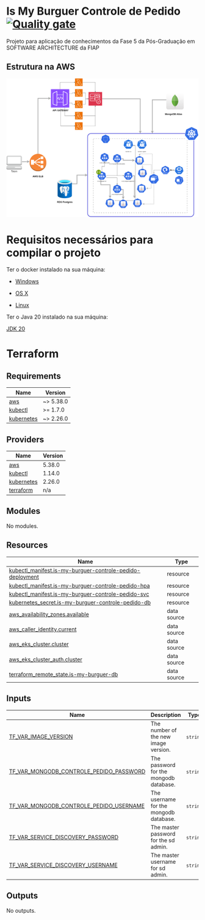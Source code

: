 # Is My Burguer Controle de Pedido [![Quality gate](https://sonarcloud.io/api/project_badges/quality_gate?project=ismaelgcosta_is-my-burguer-controle-pedido)](https://sonarcloud.io/summary/new_code?id=ismaelgcosta_is-my-burguer-controle-pedido)

Projeto para aplicação de conhecimentos da Fase 5 da Pós-Graduação em SOFTWARE ARCHITECTURE da FIAP


## Estrutura na AWS

![alt text](/docs/is-my-burguer-api.drawio.png)

# Requisitos necessários para compilar o projeto

Ter o docker instalado na sua máquina:

* [Windows](https://docs.docker.com/windows/started)

* [OS X](https://docs.docker.com/mac/started/)

* [Linux](https://docs.docker.com/linux/started/)

Ter o Java 20 instalado na sua máquina:

[JDK 20](https://jdk.java.net/java-se-ri/20)

# Terraform

## Requirements

| Name | Version |
|------|---------|
| <a name="requirement_aws"></a> [aws](#requirement\_aws) | ~> 5.38.0 |
| <a name="requirement_kubectl"></a> [kubectl](#requirement\_kubectl) | >= 1.7.0 |
| <a name="requirement_kubernetes"></a> [kubernetes](#requirement\_kubernetes) | ~> 2.26.0 |

## Providers

| Name | Version |
|------|---------|
| <a name="provider_aws"></a> [aws](#provider\_aws) | 5.38.0 |
| <a name="provider_kubectl"></a> [kubectl](#provider\_kubectl) | 1.14.0 |
| <a name="provider_kubernetes"></a> [kubernetes](#provider\_kubernetes) | 2.26.0 |
| <a name="provider_terraform"></a> [terraform](#provider\_terraform) | n/a |

## Modules

No modules.

## Resources

| Name | Type |
|------|------|
| [kubectl_manifest.is-my-burguer-controle-pedido-deployment](https://registry.terraform.io/providers/gavinbunney/kubectl/latest/docs/resources/manifest) | resource |
| [kubectl_manifest.is-my-burguer-controle-pedido-hpa](https://registry.terraform.io/providers/gavinbunney/kubectl/latest/docs/resources/manifest) | resource |
| [kubectl_manifest.is-my-burguer-controle-pedido-svc](https://registry.terraform.io/providers/gavinbunney/kubectl/latest/docs/resources/manifest) | resource |
| [kubernetes_secret.is-my-burguer-controle-pedido-db](https://registry.terraform.io/providers/hashicorp/kubernetes/latest/docs/resources/secret) | resource |
| [aws_availability_zones.available](https://registry.terraform.io/providers/hashicorp/aws/latest/docs/data-sources/availability_zones) | data source |
| [aws_caller_identity.current](https://registry.terraform.io/providers/hashicorp/aws/latest/docs/data-sources/caller_identity) | data source |
| [aws_eks_cluster.cluster](https://registry.terraform.io/providers/hashicorp/aws/latest/docs/data-sources/eks_cluster) | data source |
| [aws_eks_cluster_auth.cluster](https://registry.terraform.io/providers/hashicorp/aws/latest/docs/data-sources/eks_cluster_auth) | data source |
| [terraform_remote_state.is-my-burguer-db](https://registry.terraform.io/providers/hashicorp/terraform/latest/docs/data-sources/remote_state) | data source |

## Inputs

| Name | Description | Type | Default | Required |
|------|-------------|------|---------|:--------:|
| <a name="input_TF_VAR_IMAGE_VERSION"></a> [TF\_VAR\_IMAGE\_VERSION](#input\_TF\_VAR\_IMAGE\_VERSION) | The number of the new image version. | `string` | n/a | yes |
| <a name="input_TF_VAR_MONGODB_CONTROLE_PEDIDO_PASSWORD"></a> [TF\_VAR\_MONGODB\_CONTROLE\_PEDIDO\_PASSWORD](#input\_TF\_VAR\_MONGODB\_CONTROLE\_PEDIDO\_PASSWORD) | The password for the mongodb database. | `string` | n/a | yes |
| <a name="input_TF_VAR_MONGODB_CONTROLE_PEDIDO_USERNAME"></a> [TF\_VAR\_MONGODB\_CONTROLE\_PEDIDO\_USERNAME](#input\_TF\_VAR\_MONGODB\_CONTROLE\_PEDIDO\_USERNAME) | The username for the mongodb database. | `string` | n/a | yes |
| <a name="input_TF_VAR_SERVICE_DISCOVERY_PASSWORD"></a> [TF\_VAR\_SERVICE\_DISCOVERY\_PASSWORD](#input\_TF\_VAR\_SERVICE\_DISCOVERY\_PASSWORD) | The master password for the sd admin. | `string` | n/a | yes |
| <a name="input_TF_VAR_SERVICE_DISCOVERY_USERNAME"></a> [TF\_VAR\_SERVICE\_DISCOVERY\_USERNAME](#input\_TF\_VAR\_SERVICE\_DISCOVERY\_USERNAME) | The master username for sd admin. | `string` | n/a | yes |

## Outputs

No outputs.
